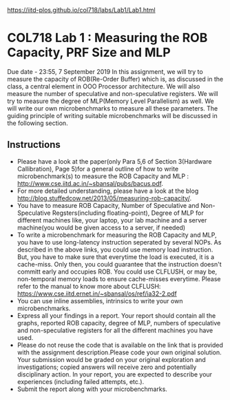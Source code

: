 https://iitd-plos.github.io/col718/labs/Lab1/Lab1.html

# COL718 Lab 1 : Measuring the ROB Capacity, PRF Size and MLP
Due date - 23:55, 7 September 2019
In this assignment, we will try to measure the capacity of ROB(Re-Order Buffer) which is, as discussed in the class, a central element in OOO Processor architecture. We will also measure the number of speculative and non-speculative registers. We will try to measure the degree of MLP(Memory Level Parallelism) as well. We will write our own microbenchmarks to measure all these parameters. The guiding principle of writing suitable microbenchmarks will be discussed in the following section.

## Instructions
- Please have a look at the paper(only Para 5,6 of Section 3(Hardware Callibration), Page 5)for a general outline of how to write microbenchmark(s) to measure the ROB Capacity and MLP : http://www.cse.iitd.ac.in/~sbansal/pubs/bacus.pdf.
- For more detailed understanding, please have a look at the blog http://blog.stuffedcow.net/2013/05/measuring-rob-capacity/.
- You have to measure ROB Capacity, Number of Speculative and Non-Speculative Regsters(including floating-point), Degree of MLP for different machines like, your laptop, your lab machine and a server machine(you would be given access to a server, if needed)
- To write a microbenchmark for measuring the ROB Capacity and MLP, you have to use long-latency instruction seperated by several NOPs. As described in the above links, you could use memory load instruction. But, you have to make sure that everytime the load is executed, it is a cache-miss. Only then, you could guarantee that the instruction doesn't committ early and occupies ROB. You could use CLFLUSH, or may be, non-temporal memory loads to ensure cache-misses everytime. Please refer to the manual to know more about CLFLUSH: https://www.cse.iitd.ernet.in/~sbansal/os/ref/ia32-2.pdf
- You can use inline assemblies, intrinsics to write your own microbenchmarks.
- Express all your findings in a report. Your report should contain all the graphs, reported ROB capacity, degree of MLP, numbers of speculative and non-speculative registers for all the different machines you have used.
- Please do not reuse the code that is available on the link that is provided with the assignment description.Please code your own original solution. Your submission would be graded on your original exploration and investigations; copied answers will receive zero and potentially disciplinary action. In your report, you are expected to describe your experiences (including failed attempts, etc.).
- Submit the report along with your microbenchmarks.
